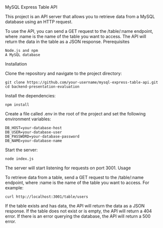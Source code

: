 MySQL Express Table API

This project is an API server that allows you to retrieve data from a MySQL database using an HTTP request.

To use the API, you can send a GET request to the /table/:name endpoint, where :name is the name of the table you want to access. The API will return the data in the table as a JSON response.
Prerequisites

    Node.js and npm
    A MySQL database

Installation

Clone the repository and navigate to the project directory:

    git clone https://github.com/your-username/mysql-express-table-api.git
    cd backend-presentation-evaluation

Install the dependencies:

    npm install

Create a file called .env in the root of the project and set the following environment variables:

    DB_HOST=your-database-host
    DB_USER=your-database-user
    DB_PASSWORD=your-database-password
    DB_NAME=your-database-name

Start the server:

    node index.js

The server will start listening for requests on port 3001.
Usage

To retrieve data from a table, send a GET request to the /table/:name endpoint, where :name is the name of the table you want to access. For example:

    curl http://localhost:3001/table/users

If the table exists and has data, the API will return the data as a JSON response. If the table does not exist or is empty, the API will return a 404 error. If there is an error querying the database, the API will return a 500 error.

